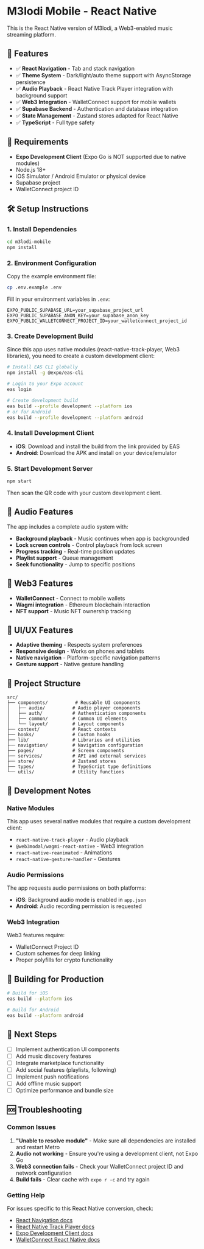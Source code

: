 # M3lodi Mobile - React Native

This is the React Native version of M3lodi, a Web3-enabled music streaming platform.

## 🚀 Features

- ✅ **React Navigation** - Tab and stack navigation
- ✅ **Theme System** - Dark/light/auto theme support with AsyncStorage persistence
- ✅ **Audio Playback** - React Native Track Player integration with background support
- ✅ **Web3 Integration** - WalletConnect support for mobile wallets
- ✅ **Supabase Backend** - Authentication and database integration
- ✅ **State Management** - Zustand stores adapted for React Native
- ✅ **TypeScript** - Full type safety

## 📱 Requirements

- **Expo Development Client** (Expo Go is NOT supported due to native modules)
- Node.js 18+
- iOS Simulator / Android Emulator or physical device
- Supabase project
- WalletConnect project ID

## 🛠 Setup Instructions

### 1. Install Dependencies

```bash
cd m3lodi-mobile
npm install
```

### 2. Environment Configuration

Copy the example environment file:
```bash
cp .env.example .env
```

Fill in your environment variables in `.env`:
```
EXPO_PUBLIC_SUPABASE_URL=your_supabase_project_url
EXPO_PUBLIC_SUPABASE_ANON_KEY=your_supabase_anon_key
EXPO_PUBLIC_WALLETCONNECT_PROJECT_ID=your_walletconnect_project_id
```

### 3. Create Development Build

Since this app uses native modules (react-native-track-player, Web3 libraries), you need to create a custom development client:

```bash
# Install EAS CLI globally
npm install -g @expo/eas-cli

# Login to your Expo account
eas login

# Create development build
eas build --profile development --platform ios
# or for Android
eas build --profile development --platform android
```

### 4. Install Development Client

- **iOS**: Download and install the build from the link provided by EAS
- **Android**: Download the APK and install on your device/emulator

### 5. Start Development Server

```bash
npm start
```

Then scan the QR code with your custom development client.

## 🎵 Audio Features

The app includes a complete audio system with:

- **Background playback** - Music continues when app is backgrounded
- **Lock screen controls** - Control playback from lock screen
- **Progress tracking** - Real-time position updates
- **Playlist support** - Queue management
- **Seek functionality** - Jump to specific positions

## 🔗 Web3 Features

- **WalletConnect** - Connect to mobile wallets
- **Wagmi integration** - Ethereum blockchain interaction
- **NFT support** - Music NFT ownership tracking

## 🎨 UI/UX Features

- **Adaptive theming** - Respects system preferences
- **Responsive design** - Works on phones and tablets
- **Native navigation** - Platform-specific navigation patterns
- **Gesture support** - Native gesture handling

## 📂 Project Structure

```
src/
├── components/          # Reusable UI components
│   ├── audio/          # Audio player components
│   ├── auth/           # Authentication components
│   ├── common/         # Common UI elements
│   └── layout/         # Layout components
├── context/            # React contexts
├── hooks/              # Custom hooks
├── lib/                # Libraries and utilities
├── navigation/         # Navigation configuration
├── pages/              # Screen components
├── services/           # API and external services
├── store/              # Zustand stores
├── types/              # TypeScript type definitions
└── utils/              # Utility functions
```

## 🔧 Development Notes

### Native Modules
This app uses several native modules that require a custom development client:
- `react-native-track-player` - Audio playback
- `@web3modal/wagmi-react-native` - Web3 integration
- `react-native-reanimated` - Animations
- `react-native-gesture-handler` - Gestures

### Audio Permissions
The app requests audio permissions on both platforms:
- **iOS**: Background audio mode is enabled in `app.json`
- **Android**: Audio recording permission is requested

### Web3 Integration
Web3 features require:
- WalletConnect Project ID
- Custom schemes for deep linking
- Proper polyfills for crypto functionality

## 🚀 Building for Production

```bash
# Build for iOS
eas build --platform ios

# Build for Android
eas build --platform android
```

## 📝 Next Steps

- [ ] Implement authentication UI components
- [ ] Add music discovery features
- [ ] Integrate marketplace functionality
- [ ] Add social features (playlists, following)
- [ ] Implement push notifications
- [ ] Add offline music support
- [ ] Optimize performance and bundle size

## 🆘 Troubleshooting

### Common Issues

1. **"Unable to resolve module"** - Make sure all dependencies are installed and restart Metro
2. **Audio not working** - Ensure you're using a development client, not Expo Go
3. **Web3 connection fails** - Check your WalletConnect project ID and network configuration
4. **Build fails** - Clear cache with `expo r -c` and try again

### Getting Help

For issues specific to this React Native conversion, check:
- [React Navigation docs](https://reactnavigation.org/)
- [React Native Track Player docs](https://rntp.dev/)
- [Expo Development Client docs](https://docs.expo.dev/development/introduction/)
- [WalletConnect React Native docs](https://docs.walletconnect.com/web3modal/react-native/about)